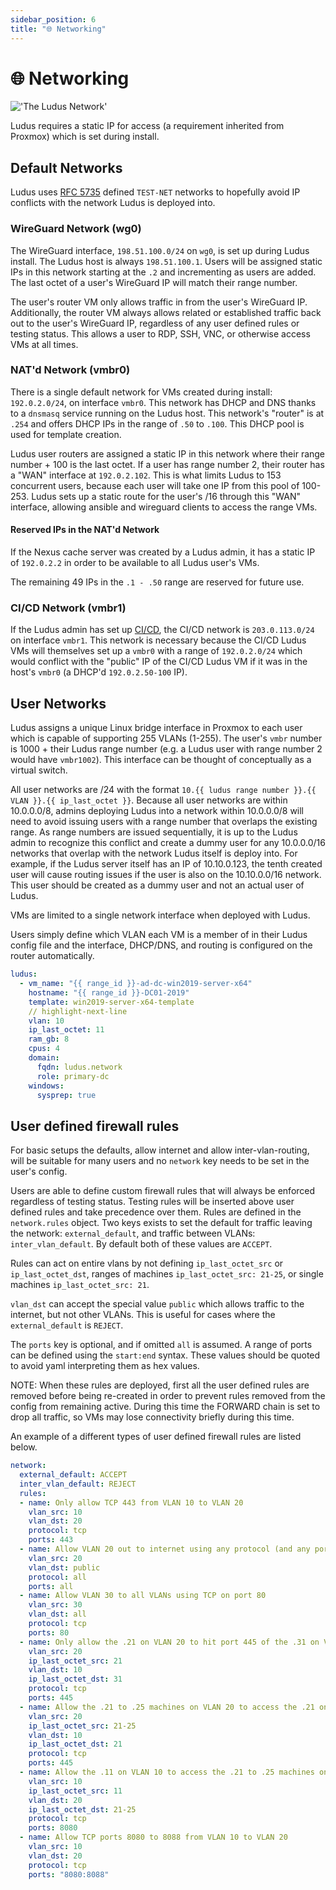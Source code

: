 ```yaml
---
sidebar_position: 6
title: "🌐 Networking"
---
```


# 🌐 Networking

!['The Ludus Network'](/img/network/network.png)

Ludus requires a static IP for access (a requirement inherited from Proxmox) which is set during install.

## Default Networks

Ludus uses [RFC 5735](https://www.rfc-editor.org/rfc/rfc5735#section-4) defined `TEST-NET` networks to hopefully avoid IP conflicts with the network Ludus is deployed into. 

### WireGuard Network (wg0)

The WireGuard interface, `198.51.100.0/24` on `wg0`, is set up during Ludus install. The Ludus host is always `198.51.100.1`. Users will be assigned static IPs in this network starting at the `.2` and incrementing as users are added. The last octet of a user's WireGuard IP will match their range number.

The user's router VM only allows traffic in from the user's WireGuard IP. Additionally, the router VM always allows related or established traffic back out to the user's WireGuard IP, regardless of any user defined rules or testing status. This allows a user to RDP, SSH, VNC, or otherwise access VMs at all times.

### NAT'd Network (vmbr0)

There is a single default network for VMs created during install: `192.0.2.0/24`, on interface `vmbr0`. This network has DHCP and DNS thanks to a `dnsmasq` service running on the Ludus host.
This network's "router" is at `.254` and offers DHCP IPs in the range of `.50` to `.100`. This DHCP pool is used for template creation.

Ludus user routers are assigned a static IP in this network where their range number + 100 is the last octet. If a user has range number 2, their router has a "WAN" interface at `192.0.2.102`. This is what limits Ludus to 153 concurrent users, because each user will take one IP from this pool of 100-253. Ludus sets up a static route for the user's /16 through this "WAN" interface, allowing ansible and wireguard clients to access the range VMs.

#### Reserved IPs in the NAT'd Network

If the Nexus cache server was created by a Ludus admin, it has a static IP of `192.0.2.2` in order to be available to all Ludus user's VMs.

The remaining 49 IPs in the `.1 - .50` range are reserved for future use.

### CI/CD Network (vmbr1)

If the Ludus admin has set up [CI/CD](cicd), the CI/CD network is `203.0.113.0/24` on interface `vmbr1`. This network is necessary because the CI/CD Ludus VMs will themselves set up a `vmbr0` with a range of `192.0.2.0/24` which would conflict with the "public" IP of the CI/CD Ludus VM if it was in the host's `vmbr0` (a DHCP'd `192.0.2.50-100` IP).

## User Networks

Ludus assigns a unique Linux bridge interface in Proxmox to each user which is capable of supporting 255 VLANs (1-255). The user's `vmbr` number is 1000 + their Ludus range number (e.g. a Ludus user with range number 2 would have `vmbr1002`).
This interface can be thought of conceptually as a virtual switch.

All user networks are /24 with the format `10.{{ ludus range number }}.{{ VLAN }}.{{ ip_last_octet }}`. Because all user networks are within 10.0.0.0/8, admins deploying Ludus into a network within 10.0.0.0/8 will need to avoid issuing users with a range number that overlaps the existing range. As range numbers are issued sequentially, it is up to the Ludus admin to recognize this conflict and create a dummy user for any 10.0.0.0/16 networks that overlap with the network Ludus itself is deploy into. For example, if the Ludus server itself has an IP of 10.10.0.123, the tenth created user will cause routing issues if the user is also on the 10.10.0.0/16 network. This user should be created as a dummy user and not an actual user of Ludus.

VMs are limited to a single network interface when deployed with Ludus.

Users simply define which VLAN each VM is a member of in their Ludus config file and the interface, DHCP/DNS, and routing is configured on the router automatically. 

```yaml
ludus:
  - vm_name: "{{ range_id }}-ad-dc-win2019-server-x64"
    hostname: "{{ range_id }}-DC01-2019"
    template: win2019-server-x64-template
    // highlight-next-line
    vlan: 10
    ip_last_octet: 11
    ram_gb: 8
    cpus: 4
    domain:
      fqdn: ludus.network
      role: primary-dc
    windows:
      sysprep: true
```

## User defined firewall rules

For basic setups the defaults, allow internet and allow inter-vlan-routing, will be suitable for many users and no `network` key needs to be set in the user's config.

Users are able to define custom firewall rules that will always be enforced regardless of testing status. Testing rules will be inserted above user defined rules and take precedence over them.
Rules are defined in the `network.rules` object.
Two keys exists to set the default for traffic leaving the network: `external_default`, and traffic between VLANs: `inter_vlan_default`. By default both of these values are `ACCEPT`.

Rules can act on entire vlans by not defining `ip_last_octet_src` or `ip_last_octet_dst`, ranges of machines `ip_last_octet_src: 21-25`, or single machines `ip_last_octet_src: 21`.

`vlan_dst` can accept the special value `public` which allows traffic to the internet, but not other VLANs. This is useful for cases where the `external_default` is `REJECT`.

The `ports` key is optional, and if omitted `all` is assumed. A range of ports can be defined using the `start:end` syntax. These values should be quoted to avoid yaml interpreting them as hex values.

NOTE: When these rules are deployed, first all the user defined rules are removed before being re-created in order to prevent rules removed from the config from remaining active. During this time the FORWARD chain is set to drop all traffic, so VMs may lose connectivity briefly during this time.

An example of a different types of user defined firewall rules are listed below.

```yaml
network:
  external_default: ACCEPT
  inter_vlan_default: REJECT
  rules:
  - name: Only allow TCP 443 from VLAN 10 to VLAN 20
    vlan_src: 10
    vlan_dst: 20
    protocol: tcp
    ports: 443
  - name: Allow VLAN 20 out to internet using any protocol (and any port) - only useful when external_default is set to REJECT
    vlan_src: 20
    vlan_dst: public
    protocol: all
    ports: all
  - name: Allow VLAN 30 to all VLANs using TCP on port 80
    vlan_src: 30
    vlan_dst: all
    protocol: tcp
    ports: 80
  - name: Only allow the .21 on VLAN 20 to hit port 445 of the .31 on VLAN 10 using TCP
    vlan_src: 20
    ip_last_octet_src: 21
    vlan_dst: 10
    ip_last_octet_dst: 31
    protocol: tcp
    ports: 445
  - name: Allow the .21 to .25 machines on VLAN 20 to access the .21 on VLAN 10 using TCP
    vlan_src: 20
    ip_last_octet_src: 21-25
    vlan_dst: 10
    ip_last_octet_dst: 21
    protocol: tcp
    ports: 445
  - name: Allow the .11 on VLAN 10 to access the .21 to .25 machines on VLAN 20 using TCP port 8080
    vlan_src: 10
    ip_last_octet_src: 11
    vlan_dst: 20
    ip_last_octet_dst: 21-25
    protocol: tcp
    ports: 8080
  - name: Allow TCP ports 8080 to 8088 from VLAN 10 to VLAN 20
    vlan_src: 10
    vlan_dst: 20
    protocol: tcp
    ports: "8080:8088"
```